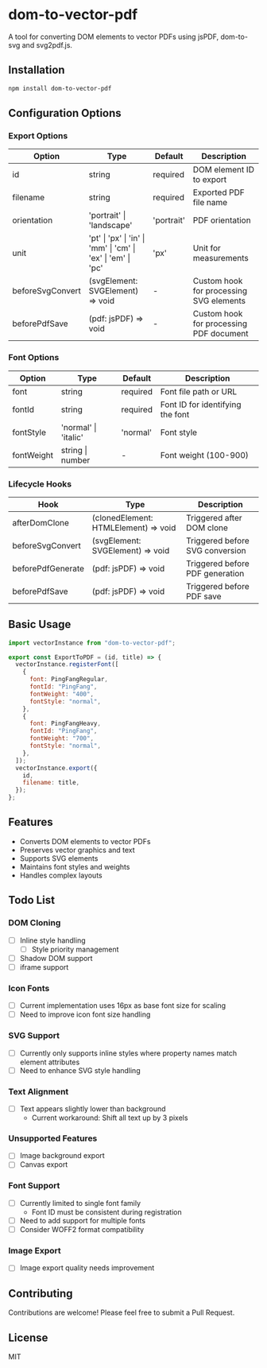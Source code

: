 # dom-to-vector-pdf

A tool for converting DOM elements to vector PDFs using jsPDF, dom-to-svg and svg2pdf.js.

## Installation

```bash
npm install dom-to-vector-pdf
```

## Configuration Options

### Export Options

| Option | Type | Default | Description |
|--------|------|---------|-------------|
| id | string | required | DOM element ID to export |
| filename | string | required | Exported PDF file name |
| orientation | 'portrait' \| 'landscape' | 'portrait' | PDF orientation |
| unit | 'pt' \| 'px' \| 'in' \| 'mm' \| 'cm' \| 'ex' \| 'em' \| 'pc' | 'px' | Unit for measurements |
| beforeSvgConvert | (svgElement: SVGElement) => void | - | Custom hook for processing SVG elements |
| beforePdfSave | (pdf: jsPDF) => void | - | Custom hook for processing PDF document |

### Font Options

| Option | Type | Default | Description |
|--------|------|---------|-------------|
| font | string | required | Font file path or URL |
| fontId | string | required | Font ID for identifying the font |
| fontStyle | 'normal' \| 'italic' | 'normal' | Font style |
| fontWeight | string \| number | - | Font weight (100-900) |

### Lifecycle Hooks

| Hook | Type | Description |
|------|------|-------------|
| afterDomClone | (clonedElement: HTMLElement) => void | Triggered after DOM clone |
| beforeSvgConvert | (svgElement: SVGElement) => void | Triggered before SVG conversion |
| beforePdfGenerate | (pdf: jsPDF) => void | Triggered before PDF generation |
| beforePdfSave | (pdf: jsPDF) => void | Triggered before PDF save |

## Basic Usage

```javascript
import vectorInstance from "dom-to-vector-pdf";

export const ExportToPDF = (id, title) => {
  vectorInstance.registerFont([
    {
      font: PingFangRegular,
      fontId: "PingFang",
      fontWeight: "400",
      fontStyle: "normal",
    },
    {
      font: PingFangHeavy,
      fontId: "PingFang",
      fontWeight: "700",
      fontStyle: "normal",
    },
  ]);
  vectorInstance.export({
    id,
    filename: title,
  });
};
```

## Features

- Converts DOM elements to vector PDFs
- Preserves vector graphics and text
- Supports SVG elements
- Maintains font styles and weights
- Handles complex layouts

## Todo List

### DOM Cloning
- [ ] Inline style handling
  - [ ] Style priority management
- [ ] Shadow DOM support
- [ ] iframe support

### Icon Fonts
- [ ] Current implementation uses 16px as base font size for scaling
- [ ] Need to improve icon font size handling

### SVG Support
- [ ] Currently only supports inline styles where property names match element attributes
- [ ] Need to enhance SVG style handling

### Text Alignment
- [ ] Text appears slightly lower than background
  - Current workaround: Shift all text up by 3 pixels

### Unsupported Features
- [ ] Image background export
- [ ] Canvas export

### Font Support
- [ ] Currently limited to single font family
  - Font ID must be consistent during registration
- [ ] Need to add support for multiple fonts
- [ ] Consider WOFF2 format compatibility

### Image Export
- [ ] Image export quality needs improvement

## Contributing

Contributions are welcome! Please feel free to submit a Pull Request.

## License

MIT
